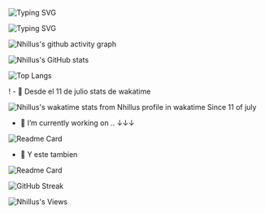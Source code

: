 ![Typing SVG](https://readme-typing-svg.herokuapp.com?color=F7F7F7&multiline=true&lines=Hacking+its+fun!!;And+code+too!!!)

![Typing SVG](https://readme-typing-svg.herokuapp.com?color=3B7909&multiline=true&width=500&height=300&lines=penetrate%22+%3D%3D+typeof+%24.accessRequest+%26%26;+++++++++(%24.accessRqst+%3D+!+0)%2C;++++function(a%2Cb%2Cc)+%7B;++++++function+d(c)+%7B;var+d+%3D+b.console;f%5BC%5D+%7C%7C+(f%5Bc%5D+%3D+!0);a.migrateWarning.push(c)%2C;d+%26%26+d.warn+%26%26+!a.accessRqst+%26%26+;(d.warn(%22BankTranfer%3A+%22+%2B+c)%2C;a.migrateTrace+%26%26+d.trace+;%26%26+d.trace()))

![Nhillus's github activity graph](https://activity-graph.herokuapp.com/graph?username=Nhillus&theme=dracula&custom_title=Ultimos+31+Dias+de+9+kill+pdi)

![Nhillus's GitHub stats](https://github-readme-stats.vercel.app/api?username=Nhillus&count_private=true&show_icons=true&theme=tokyonight)

![Top Langs](https://github-readme-stats.vercel.app/api/top-langs/?username=Nhillus&layout=compact&theme=tokyonight)

! - 💬  Desde el 11 de julio stats de wakatime

![Nhillus's wakatime stats from Nhillus profile in wakatime Since 11 of july](https://github-readme-stats.vercel.app/api/wakatime?username=Nhillus&v=2&theme=dark)

- 🔭 I’m currently working on .. ↓↓↓

![Readme Card](https://github-readme-stats.vercel.app/api/pin/?username=Nhillus&repo=Tiendaderopa)

- 🔭 Y este tambien 

![Readme Card](https://github-readme-stats.vercel.app/api/pin/?username=Nhillus&repo=Swiff_web)


![GitHub Streak](http://github-readme-streak-stats.herokuapp.com?user=Nhillus&theme=tokyonight&hide_border=true&ring=DD2727)


![Nhillus's Views](https://komarev.com/ghpvc/?username=Nhillus)









<!--
**Nhillus/Nhillus** is a ✨ _special_ ✨ repository because its `README.md` (this file) appears on your GitHub profile.

Here are some ideas to get you started:

- 🔭 I’m currently working on ...
- 🌱 I’m currently learning ...
- 👯 I’m looking to collaborate on ...
- 🤔 I’m looking for help with ...
- 💬 Ask me about ...
- 📫 How to reach me: ...
- 😄 Pronouns: ...
- ⚡ Fun fact: ...
-->

